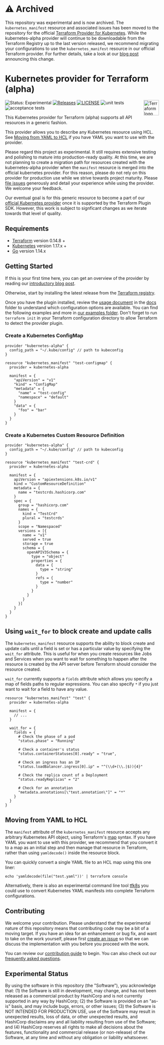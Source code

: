 # ⚠️ Archived

This repository was experimental and is now archived. The `kubernetes_manifest` resource and associated issues has been moved to the repository for the official [Terraform Provider for Kubernetes](https://github.com/hashicorp/terraform-provider-kubernetes).  While the kubernetes-alpha provider will continue to be downloadable from the Terraform Registry up to the last version released, we recommend migrating your configurations to use the `kubernetes_manifest` resource in our official Terraform provider. For further details, take a look at our [blog post](https://www.hashicorp.com/blog/beta-support-for-crds-in-the-terraform-provider-for-kubernetes) announcing this change.


# Kubernetes provider for Terraform (alpha) 
<a href="https://terraform.io">
    <img src="https://cdn.rawgit.com/hashicorp/terraform-website/master/content/source/assets/images/logo-hashicorp.svg" alt="Terraform logo" align="right" height="50" />
</a>


![Status: Experimental](https://img.shields.io/badge/status-experimental-EAAA32) [![Releases](https://img.shields.io/github/release/hashicorp/terraform-provider-kubernetes-alpha.svg)](https://github.com/hashicorp/terraform-provider-kubernetes-alpha/releases)
[![LICENSE](https://img.shields.io/github/license/hashicorp/terraform-provider-kubernetes-alpha.svg)](https://github.com/hashicorp/terraform-provider-kubernetes-alpha/blob/master/LICENSE)
![unit tests](https://github.com/hashicorp/terraform-provider-kubernetes-alpha/workflows/unit%20tests/badge.svg)
![acceptance tests](https://github.com/hashicorp/terraform-provider-kubernetes-alpha/workflows/acceptance%20tests/badge.svg)

This Kubernetes provider for Terraform (alpha) supports all API resources in a generic fashion.

This provider allows you to describe any Kubernetes resource using HCL. See [Moving from YAML to HCL](#moving-from-yaml-to-hcl) if you have YAML you want to use with the provider.

Please regard this project as experimental. It still requires extensive testing and polishing to mature into production-ready quality. At this time, we are not planning to create a migration path for resources created with the kubernetes-alpha provider when the `manifest` resource is merged into the official kubernetes provider. For this reason, please do not rely on this provider for production use while we strive towards project maturity. Please [file issues](https://github.com/hashicorp/terraform-provider-kubernetes-alpha/issues/new/choose) generously and detail your experience while using the provider. We welcome your feedback.

Our eventual goal is for this generic resource to become a part of our [official Kubernetes provider](https://github.com/hashicorp/terraform-provider-kubernetes) once it is supported by the Terraform Plugin SDK. However, this work is subject to signficant changes as we iterate towards that level of quality.

## Requirements

* [Terraform](https://www.terraform.io/downloads.html) version 0.14.8 +
* [Kubernetes](https://kubernetes.io/docs/reference) version 1.17.x +
* [Go](https://golang.org/doc/install) version 1.14.x

## Getting Started

If this is your first time here, you can get an overview of the provider by reading our [introductory blog post](https://www.hashicorp.com/blog/deploy-any-resource-with-the-new-kubernetes-provider-for-hashicorp-terraform/).

Otherwise, start by installing the latest release from the [Terraform registry](https://registry.terraform.io/providers/hashicorp/kubernetes-alpha/latest).

Once you have the plugin installed, review the [usage document](https://github.com/hashicorp/terraform-provider-kubernetes-alpha/blob/master/docs/usage.md) in the [docs](https://github.com/hashicorp/terraform-provider-kubernetes-alpha/blob/master/docs/) folder to understand which configuration options are available. You can find the following examples and more in [our examples folder](https://github.com/hashicorp/terraform-provider-kubernetes-alpha/blob/master/examples/). Don't forget to run `terraform init` in your Terraform configuration directory to allow Terraform to detect the provider plugin.

### Create a Kubernetes ConfigMap
```hcl
provider "kubernetes-alpha" {
  config_path = "~/.kube/config" // path to kubeconfig
}

resource "kubernetes_manifest" "test-configmap" {
  provider = kubernetes-alpha

  manifest = {
    "apiVersion" = "v1"
    "kind" = "ConfigMap"
    "metadata" = {
      "name" = "test-config"
      "namespace" = "default"
    }
    "data" = {
      "foo" = "bar"
    }
  }
}
```

### Create a Kubernetes Custom Resource Definition

```hcl
provider "kubernetes-alpha" {
  config_path = "~/.kube/config" // path to kubeconfig
}

resource "kubernetes_manifest" "test-crd" {
  provider = kubernetes-alpha

  manifest = {
    apiVersion = "apiextensions.k8s.io/v1"
    kind = "CustomResourceDefinition"
    metadata = {
      name = "testcrds.hashicorp.com"
    }
    spec = {
      group = "hashicorp.com"
      names = {
        kind = "TestCrd"
        plural = "testcrds"
      }
      scope = "Namespaced"
      versions = [{
        name = "v1"
        served = true
        storage = true
        schema = {
          openAPIV3Schema = {
            type = "object"
            properties = {
              data = {
                type = "string"
              }
              refs = {
                type = "number"
              }
            }
          }
        }
      }]
    }
  }
}
```

## Using `wait_for` to block create and update calls

The `kubernetes_manifest` resource supports the ability to block create and update calls until a field is set or has a particular value by specifying the `wait_for` attribute. This is useful for when you create resources like Jobs and Services when you want to wait for something to happen after the resource is created by the API server before Terraform should consider the resource created.

`wait_for` currently supports a `fields` attribute which allows you specify a map of fields paths to regular expressions. You can also specify `*` if you just want to wait for a field to have any value.

```hcl
resource "kubernetes_manifest" "test" {
  provider = kubernetes-alpha

  manifest = {
    // ...
  }

  wait_for = {
    fields = {
      # Check the phase of a pod
      "status.phase" = "Running"

      # Check a container's status
      "status.containerStatuses[0].ready" = "true",

      # Check an ingress has an IP
      "status.loadBalancer.ingress[0].ip" = "^(\\d+(\\.|$)){4}"

      # Check the replica count of a Deployment
      "status.readyReplicas" = "2"

      # Check for an annotation
      "metadata.annotations[\"test.annotation\"]" = "*"
    }
  }
}

```

## Moving from YAML to HCL

The `manifest` attribute of the `kubernetes_manifest` resource accepts any arbitrary Kubernetes API object, using Terraform's [map](https://www.terraform.io/docs/configuration/expressions.html#map) syntax. If you have YAML you want to use with this provider, we recommend that you convert it to a map as an initial step and then manage that resource in Terraform, rather than using `yamldecode()` inside the resource block. 

You can quickly convert a single YAML file to an HCL map using this one liner:

```
echo 'yamldecode(file("test.yaml"))' | terraform console
```

Alternatively, there is also an experimental command line tool [tfk8s](https://github.com/jrhouston/tfk8s) you could use to convert Kubernetes YAML manifests into complete Terraform configurations.

## Contributing

We welcome your contribution. Please understand that the experimental nature of this repository means that contributing code may be a bit of a moving target. If you have an idea for an enhancement or bug fix, and want to take on the work yourself, please first [create an issue](https://github.com/hashicorp/terraform-provider-kubernetes-alpha/issues/new/choose) so that we can discuss the implementation with you before you proceed with the work.

You can review our [contribution guide](https://github.com/hashicorp/terraform-provider-kubernetes-alpha/blob/master/_about/CONTRIBUTING.md) to begin. You can also check out our [frequently asked questions](https://github.com/hashicorp/terraform-provider-kubernetes-alpha/blob/master/_about/FAQ.md).

## Experimental Status

By using the software in this repository (the "Software"), you acknowledge that: (1) the Software is still in development, may change, and has not been released as a commercial product by HashiCorp and is not currently supported in any way by HashiCorp; (2) the Software is provided on an "as-is" basis, and may include bugs, errors, or other issues;  (3) the Software is NOT INTENDED FOR PRODUCTION USE, use of the Software may result in unexpected results, loss of data, or other unexpected results, and HashiCorp disclaims any and all liability resulting from use of the Software; and (4) HashiCorp reserves all rights to make all decisions about the features, functionality and commercial release (or non-release) of the Software, at any time and without any obligation or liability whatsoever.
